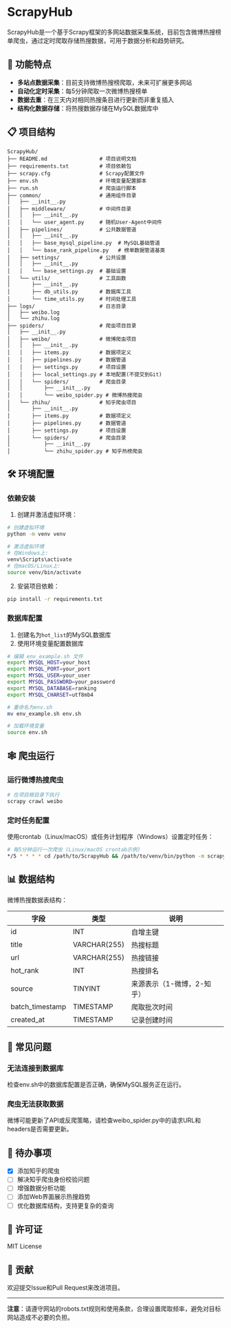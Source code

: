 # ScrapyHub

ScrapyHub是一个基于Scrapy框架的多网站数据采集系统，目前包含微博热搜榜单爬虫，通过定时爬取存储热搜数据，可用于数据分析和趋势研究。

## 🚀 功能特点

- **多站点数据采集**：目前支持微博热搜榜爬取，未来可扩展更多网站
- **自动化定时采集**：每5分钟爬取一次微博热搜榜单
- **数据去重**：在三天内对相同热搜条目进行更新而非重复插入
- **结构化数据存储**：将热搜数据存储在MySQL数据库中

## 📋 项目结构

```
ScrapyHub/
├── README.md                 # 项目说明文档
├── requirements.txt          # 项目依赖包
├── scrapy.cfg                # Scrapy配置文件
├── env.sh                    # 环境变量配置脚本
├── run.sh                    # 爬虫运行脚本
├── common/                   # 通用组件目录
│   ├── __init__.py
│   ├── middleware/           # 中间件目录
│   │   ├── __init__.py
│   │   └── user_agent.py     # 随机User-Agent中间件
│   ├── pipelines/            # 公共数据管道
│   │   ├── __init__.py
│   │   ├── base_mysql_pipeline.py  # MySQL基础管道
│   │   └── base_rank_pipeline.py   # 榜单数据管道基类
│   ├── settings/             # 公共设置
│   │   ├── __init__.py
│   │   └── base_settings.py  # 基础设置
│   └── utils/                # 工具函数
│       ├── __init__.py
│       ├── db_utils.py       # 数据库工具
│       └── time_utils.py     # 时间处理工具
├── logs/                     # 日志目录
│   ├── weibo.log
│   └── zhihu.log
├── spiders/                  # 爬虫项目目录
│   ├── __init__.py
│   ├── weibo/                # 微博爬虫项目
│   │   ├── __init__.py
│   │   ├── items.py          # 数据项定义
│   │   ├── pipelines.py      # 数据管道
│   │   ├── settings.py       # 项目设置
│   │   ├── local_settings.py # 本地配置(不提交到Git)
│   │   └── spiders/          # 爬虫目录
│   │       ├── __init__.py
│   │       └── weibo_spider.py # 微博热搜爬虫
│   └── zhihu/                # 知乎爬虫项目
│       ├── __init__.py
│       ├── items.py          # 数据项定义
│       ├── pipelines.py      # 数据管道
│       ├── settings.py       # 项目设置
│       └── spiders/          # 爬虫目录
│           ├── __init__.py
│           └── zhihu_spider.py # 知乎热榜爬虫
```

## 🛠️ 环境配置

### 依赖安装

1. 创建并激活虚拟环境：

```bash
# 创建虚拟环境
python -m venv venv

# 激活虚拟环境
# 在Windows上:
venv\Scripts\activate
# 在macOS/Linux上:
source venv/bin/activate
```

2. 安装项目依赖：

```bash
pip install -r requirements.txt
```

### 数据库配置

1. 创建名为`hot_list`的MySQL数据库
2. 使用环境变量配置数据库
```bash
# 编辑 env_example.sh 文件
export MYSQL_HOST=your_host
export MYSQL_PORT=your_port
export MYSQL_USER=your_user
export MYSQL_PASSWORD=your_password
export MYSQL_DATABASE=ranking
export MYSQL_CHARSET=utf8mb4

# 重命名为env.sh
mv env_example.sh env.sh

# 加载环境变量
source env.sh
```

## 🕸️ 爬虫运行

### 运行微博热搜爬虫

```bash
# 在项目根目录下执行
scrapy crawl weibo
```

### 定时任务配置

使用crontab（Linux/macOS）或任务计划程序（Windows）设置定时任务：

```bash
# 每5分钟运行一次爬虫 (Linux/macOS crontab示例)
*/5 * * * * cd /path/to/ScrapyHub && /path/to/venv/bin/python -m scrapy crawl weibo
```

## 📊 数据结构

微博热搜数据表结构：

| 字段 | 类型 | 说明 |
|------|------|------|
| id | INT | 自增主键 |
| title | VARCHAR(255) | 热搜标题 |
| url | VARCHAR(255) | 热搜链接 |
| hot_rank | INT | 热搜排名 |
| source | TINYINT | 来源表示（1-微博，2-知乎） |
| batch_timestamp | TIMESTAMP | 爬取批次时间 |
| created_at | TIMESTAMP | 记录创建时间 |

## 🔧 常见问题

### 无法连接到数据库

检查env.sh中的数据库配置是否正确，确保MySQL服务正在运行。

### 爬虫无法获取数据

微博可能更新了API或反爬策略，请检查weibo_spider.py中的请求URL和headers是否需要更新。

## 📝 待办事项

- [x] 添加知乎的爬虫
- [ ] 解决知乎爬虫身份校验问题
- [ ] 增强数据分析功能
- [ ] 添加Web界面展示热搜趋势
- [ ] 优化数据库结构，支持更复杂的查询

## 📜 许可证

MIT License

## 👥 贡献

欢迎提交Issue和Pull Request来改进项目。

---

**注意**：请遵守网站的robots.txt规则和使用条款，合理设置爬取频率，避免对目标网站造成不必要的负担。
